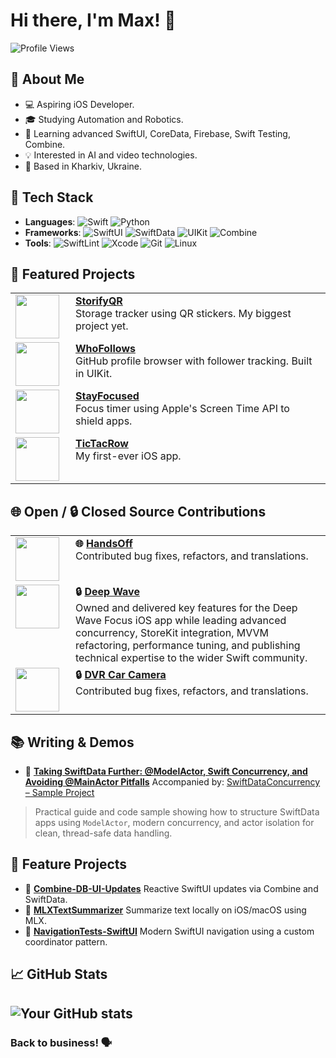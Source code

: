 # Hi there, I'm Max! 👋
![Profile Views](https://komarev.com/ghpvc/?username=killlilwinters&style=flat-square&color=blue)

## 🚀 About Me
- 💻 Aspiring iOS Developer.
- 🎓 Studying Automation and Robotics.
- 🌱 Learning advanced SwiftUI, CoreData, Firebase, Swift Testing, Combine.
- 💡 Interested in AI and video technologies.
- 📍 Based in Kharkiv, Ukraine.

## 🔧 Tech Stack
- **Languages**: ![Swift](https://img.shields.io/badge/-Swift-FA7343?style=flat-square&logo=swift&logoColor=white) ![Python](https://img.shields.io/badge/-Python-3776AB?style=flat-square&logo=python&logoColor=white)
- **Frameworks**: ![SwiftUI](https://img.shields.io/badge/-SwiftUI-0078D7?style=flat-square&logo=swift&logoColor=white) ![SwiftData](https://img.shields.io/badge/-SwiftData-FA7343?style=flat-square&logo=swift&logoColor=white) ![UIKit](https://img.shields.io/badge/-UIKit-2396F3?style=flat-square&logo=swift&logoColor=white) ![Combine](https://img.shields.io/badge/-Combine-FA7343?style=flat-square&logo=swift&logoColor=white)
- **Tools**: ![SwiftLint](https://img.shields.io/badge/-SwiftLint-0096D6?style=flat-square&logo=swift&logoColor=white) ![Xcode](https://img.shields.io/badge/-Xcode-1575F9?style=flat-square&logo=xcode&logoColor=white) ![Git](https://img.shields.io/badge/-Git-F05032?style=flat-square&logo=git&logoColor=white) ![Linux](https://img.shields.io/badge/-Linux-FCC624?style=flat-square&logo=linux&logoColor=black)

## 🌟 Featured Projects
<table>
  <tr>
    <td valign="top" width="80">
      <img src="https://github.com/user-attachments/assets/33fa1672-6ab5-4329-92a5-5347f9ce1331" width="70" />
    </td>
    <td valign="top">
      <strong><a href="https://github.com/killlilwinters/StorifyQR">StorifyQR</a></strong><br/>
      Storage tracker using QR stickers. My biggest project yet.
    </td>
  </tr>
  <tr>
    <td valign="top" width="80">
      <img src="https://github.com/user-attachments/assets/8a18786d-27a6-4f64-851f-372022370c48" width="70" />
    </td>
    <td valign="top">
      <strong><a href="https://github.com/killlilwinters/WhoFollows">WhoFollows</a></strong><br/>
      GitHub profile browser with follower tracking. Built in UIKit.
    </td>
  </tr>
  <tr>
    <td valign="top" width="80">
      <img src="https://github.com/user-attachments/assets/c073aa1b-f8ef-418c-82a9-7e98a431b4a3" width="70" />
    </td>
    <td valign="top">
      <strong><a href="https://github.com/killlilwinters/StayFocused-ScreenTimeAPI">StayFocused</a></strong><br/>
      Focus timer using Apple's Screen Time API to shield apps.
    </td>
  </tr>
  <tr>
    <td valign="top" width="80">
      <img src="https://github.com/user-attachments/assets/72b9ad91-e962-4f21-a0e1-a4bf1a31729f" width="70" />
    </td>
    <td valign="top">
      <strong><a href="https://github.com/killlilwinters/TicTacRow">TicTacRow</a></strong><br/>
      My first-ever iOS app.
    </td>
  </tr>
</table>

## 🌐 Open / 🔒 Closed Source Contributions
<table>
  <tr>
    <td valign="top" width="80">
      <img src="https://camo.githubusercontent.com/3918f8048167fe4f426f370fd7d8f4d76948dbf796fdd6ba125ea8afeee4881d/68747470733a2f2f7777772e6861636b696e677769746873776966742e636f6d2f696d672f68616e64736f66662f6c6f676f2e706e67" width="70" />
    </td>
    <td valign="top">
      <strong>🌐 <a href="https://github.com/twostraws/HandsOff">HandsOff</a></strong><br/>
      Contributed bug fixes, refactors, and translations.
    </td>
  </tr>
  <tr>
    <td valign="top" width="80">
      <img src="https://github.com/user-attachments/assets/0694a0ef-d867-44d9-a19e-142b267459bb" width="70" />
    </td>
    <td valign="top">
      <strong>🔒 <a href="https://apps.apple.com/ua/app/deep-wave-focus/id6746186971">Deep Wave</a></strong><br/>
      Owned and delivered key features for the Deep Wave Focus iOS app while leading advanced concurrency, StoreKit integration, MVVM refactoring, performance tuning, and publishing technical expertise to the wider Swift community.
    </td>
  </tr>
  <tr>
    <td valign="top" width="80">
      <img src="https://github.com/user-attachments/assets/0f152187-1af2-4367-8e32-87cffe21e127" width="70" />
    </td>
    <td valign="top">
      <strong>🔒 <a href="https://apps.apple.com/ua/app/dvr-car-camera/id6642661118">DVR Car Camera</a></strong><br/>
      Contributed bug fixes, refactors, and translations.
    </td>
  </tr>
</table>

## 📚 Writing & Demos
- 📄 **[Taking SwiftData Further: @ModelActor, Swift Concurrency, and Avoiding @MainActor Pitfalls](https://medium.com/@killlilwinters/taking-swiftdata-further-modelactor-swift-concurrency-and-avoiding-mainactor-pitfalls-3692f61f2fa1)**
Accompanied by: [SwiftDataConcurrency – Sample Project](https://github.com/killlilwinters/SwiftDataConcurrency)
> Practical guide and code sample showing how to structure SwiftData apps using `ModelActor`, modern concurrency, and actor isolation for clean, thread-safe data handling.

## 📃 Feature Projects
- 🔁 **[Combine-DB-UI-Updates](https://github.com/killlilwinters/Combine-DB-UI-Updates)**
Reactive SwiftUI updates via Combine and SwiftData.
- 🧠 **[MLXTextSummarizer](https://github.com/killlilwinters/MLXTextSummarizer)**
Summarize text locally on iOS/macOS using MLX.
- 🧭 **[NavigationTests-SwiftUI](https://github.com/killlilwinters/NavigationTests-SwiftUI)**
Modern SwiftUI navigation using a custom coordinator pattern.

## 📈 GitHub Stats
![Your GitHub stats](https://github-readme-stats.vercel.app/api?username=killlilwinters&show_icons=true&theme=radical)
---
### Back to business! 🗣️
